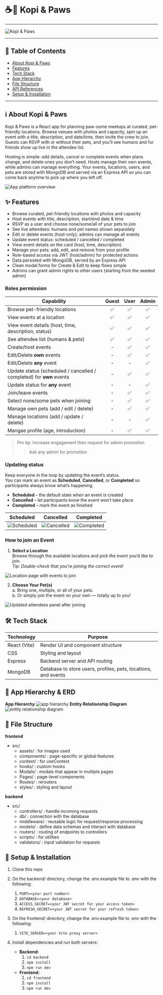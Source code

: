 # ☕️🐾 Kopi & Paws

---

![Kopi & Paws](/assets//kopi&paws.png)

---

## 📑 Table of Contents

- [About Kopi & Paws](/Users/austinchen/.Trash/kopi&paws.png)
- [Features](/Users/austinchen/.Trash/kopi&paws.png)
- [Tech Stack](/Users/austinchen/.Trash/kopi&paws.png)
- [App Hierarchy]()
- [File Structure]()
- [API References]()
- [Setup & Installation]()

---

## ℹ️ About Kopi & Paws

Kopi & Paws is a React app for planning paw-some meetups at curated, pet-friendly locations. Browse venues with photos and capacity, spin up an event with a title, description, and date/time, then invite the crew to join. Guests can RSVP with or without their pets, and you’ll see humans and fur friends show up live in the attendee list.

Hosting is simple: add details, cancel or complete events when plans change, and delete ones you don’t need. Hosts manage their own events, while admins can manage everything. Your events, locations, users, and pets are stored with MongoDB and served via an Express API so you can come back anytime to pick up where you left off.

![App platform overview](/assets/platformOverview.png)

## ✨ Features

- Browse curated, pet-friendly locations with photos and capacity
- Host events with title, description, start/end date & time
- RSVP as a user and choose none/some/all of your pets to join
- See live attendees: humans and pet names shown separately
- Edit or delete events (host-only); admins can manage all events
- Update event status: scheduled / cancelled / completed
- View event details on the card (host, time, description)
- Manage your pets: add, edit, and remove from your profile
- Role-based access via JWT (host/admin) for protected actions
- Data persisted with MongoDB, served by an Express API
- Clean modal forms for Create & Edit to keep flows simple
- Admins can grant admin rights to other users (starting from the seeded admin)

### Roles permission

| Capability                                                           | Guest | User | Admin |
| -------------------------------------------------------------------- | :---: | :--: | :---: |
| Browse pet-friendly locations                                        |  ✅   |  ✅  |  ✅   |
| View events at a location                                            |  ✅   |  ✅  |  ✅   |
| View event details (host, time, description, status)                 |  ✅   |  ✅  |  ✅   |
| See attendee list (humans & pets)                                    |  ✅   |  ✅  |  ✅   |
| Create/host events                                                   |   -   |  ✅  |  ✅   |
| Edit/Delete **own** events                                           |   -   |  ✅  |  ✅   |
| Edit/Delete **any** event                                            |   -   |  -   |  ✅   |
| Update status (scheduled / cancelled / completed) for **own** events |   -   |  ✅  |  ✅   |
| Update status for **any** event                                      |   -   |  -   |  ✅   |
| Join/leave events                                                    |   -   |  ✅  |  ✅   |
| Select none/some pets when joining                                   |   -   |  ✅  |  ✅   |
| Manage own pets (add / edit / delete)                                |   -   |  ✅  |  ✅   |
| Manage locations (add / update / delete)                             |   -   |  -   |  ✅   |
| Mangae profile (age, introduction)                                   |   -   |  ✅  |  ✅   |

> Pro tip: Increase engagement then request for admin promotion
>
> > Ask any admin for promotion

### Updating status

Keep everyone in the loop by updating the event’s status.  
You can mark an event as **Scheduled**, **Cancelled**, or **Completed** so participants always know what’s happening.

- **Scheduled** – the default state when an event is created
- **Cancelled** – let participants know the event won’t take place
- **Completed** – mark the event as finished

| Scheduled                                 | Cancelled                                 | Completed                                 |
| ----------------------------------------- | ----------------------------------------- | ----------------------------------------- |
| ![Scheduled](/assets/scheduledStatus.png) | ![Cancelled](/assets/cancelledStatus.png) | ![Completed](/assets/completedStatus.png) |

### How to join an Event

1. **Select a Location**  
   Browse through the available locations and pick the event you’d like to join.  
   _Tip: Double-check that you’re joining the correct event!_

![Location page with events to join](/assets/joiningEvent.png)

2. **Choose Your Pet(s)**  
   a. Bring one, multiple, or all of your pets.  
   b. Or simply join the event on your own — totally up to you!

![Updated attendees panel after joining](/assets/attendeesPanel.png)

## 🛠 Tech Stack

| Technology   | Purpose                                                        |
| ------------ | -------------------------------------------------------------- |
| React (Vite) | Render UI and component structure                              |
| CSS          | Styling and layout                                             |
| Express      | Backend server and API routing                                 |
| MongoDB      | Database to store users, profiles, pets, locations, and events |

## 🪾 App Hierarchy & ERD

**App Hierarchy**
![app hierarchy](/assets/appHierarchy.png)
**Entity Relationship Diagram**
![entity relationship diagram](/assets/ERD.png)

## 📂 File Structure

**frontend**

- src/
  - assets/ : for images used
  - components/ : page-specific or global features
  - context/ : for useContext
  - hooks/ : custom hooks
  - Modals/ : modals that appear in multiple pages
  - Pages/ : page-level components
  - Routes/ : rerouters
  - styles/ : styling and layout

**backend**

- src/
  - controllers/ : handle incoming requests
  - db/ : connection with the database
  - middleware/ : reusable logic for request/response processing
  - models/ : define data schemas and interact with database
  - routers/ : routing of endpoints to controllers
  - scripts/ : for utilities
  - validators/ : input validation for requests

## 🚀 Setup & Installation

1. Clone this repo
2. On the backend/ directory, change the .env.example file to .env with the following:

   1. `PORT=<your port number>`
   2. `DATABASE=<your database>`
   3. `ACCESS_SECRET=<your JWT secret for your access token>`
   4. `REFRESH_SECRET=<your JWT secret for your refresh token>`

3. On the frontend/ directory, change the .env.example file to .env with the following:

   1. `VITE_SERVER=<your Vite proxy server>`

4. Install dependencies and run both servers:
   - **Backend:**
     1. `cd backend`
     2. `npm install`
     3. `npm run dev`
   - **Frontend:**
     1. `cd frontend`
     2. `npm install`
     3. `npm run dev`
